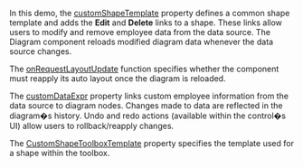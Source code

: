 In this demo, the [customShapeTemplate](/Documentation/ApiReference/UI_Components/dxDiagram/Configuration/#customShapeTemplate) property defines a common shape template and adds the **Edit** and **Delete** links to a shape. These links allow users to modify and remove employee data from the data source. The Diagram component reloads modified diagram data whenever the data source changes.

The [onRequestLayoutUpdate](/Documentation/ApiReference/UI_Components/dxDiagram/Configuration/#onRequestLayoutUpdate) function specifies whether the component must reapply its auto layout once the diagram is reloaded.

The [customDataExpr](/Documentation/ApiReference/UI_Components/dxDiagram/Configuration/nodes/#customDataExpr) property links custom employee information from the data source to diagram nodes. Changes made to data are reflected in the diagram�s history. Undo and redo actions (available within the control�s UI) allow users to rollback/reapply changes.

The [CustomShapeToolboxTemplate](/Documentation/ApiReference/UI_Components/dxDiagram/Configuration/#customShapeToolboxTemplate) property specifies the template used for a shape within the toolbox.